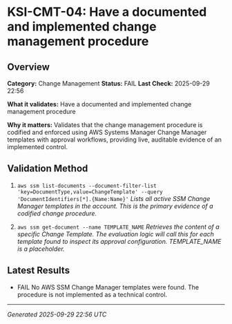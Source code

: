 # KSI-CMT-04: Have a documented and implemented change management procedure

## Overview

**Category:** Change Management
**Status:** FAIL
**Last Check:** 2025-09-29 22:56

**What it validates:** Have a documented and implemented change management procedure

**Why it matters:** Validates that the change management procedure is codified and enforced using AWS Systems Manager Change Manager templates with approval workflows, providing live, auditable evidence of an implemented control.

## Validation Method

1. `aws ssm list-documents --document-filter-list 'key=DocumentType,value=ChangeTemplate' --query 'DocumentIdentifiers[*].{Name:Name}'`
   *Lists all active SSM Change Manager templates in the account. This is the primary evidence of a codified change procedure.*

2. `aws ssm get-document --name TEMPLATE_NAME`
   *Retrieves the content of a specific Change Template. The evaluation logic will call this for each template found to inspect its approval configuration. TEMPLATE_NAME is a placeholder.*

## Latest Results

- FAIL No AWS SSM Change Manager templates were found. The procedure is not implemented as a technical control.

---
*Generated 2025-09-29 22:56 UTC*